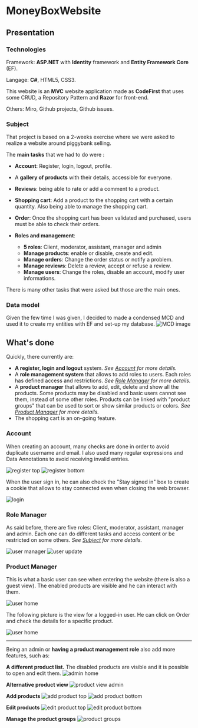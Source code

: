# MoneyBoxWebsite

## **Presentation**

### Technologies
Framework: **ASP.NET** with **Identity** framework and **Entity Framework Core** (EF).

Langage: **C#**, HTML5, CSS3.

This website is an **MVC** website application made as **CodeFirst** that uses some CRUD, a Repository Pattern and **Razor** for front-end.

Others: Miro, Github projects, Github issues.

### Subject
That project is based on a 2-weeks exercise where we were asked to realize a website around piggybank selling.

The **main tasks** that we had to do were :
- **Account**: Register, login, logout, profile.
- A **gallery of products** with their details, accessible for everyone.
- **Reviews**: being able to rate or add a comment to a product.
- **Shopping cart**: Add a product to the shopping cart with a certain quantity. Also being able to manage the shopping cart.
- **Order**: Once the shopping cart has been validated and purchased, users must be able to check their orders.

- **Roles and management**:
    * **5 roles**: Client, moderator, assistant, manager and admin
    * **Manage products**: enable or disable, create and edit.
    * **Manage orders**: Change the order status or notify a problem.
    * **Manage reviews**: Delete a review, accept or refuse a review.
    * **Manage users**: Change the roles, disable an account, modify user informations.

There is many other tasks that were asked but those are the main ones.

### Data model
Given the few time I was given, I decided to made a condensed MCD and used it to create my entities with EF and set-up my database.
<img src="resources/MCD.png" alt="MCD image">

## What's done

Quickly, there currently are:
- **A register, login and logout** system. 
*See [Account](#account) for more details.*
- A **role management system** that allows to add roles to users. Each roles has defined access and restrictions. 
*See [Role Manager](#role-manager) for more details.*
- A **product manager** that allows to add, edit, delete and show all the products. Some products may be disabled and basic users cannot see them, instead of some other roles. Products can be linked with "product groups" that can be used to sort or show similar products or colors. 
*See [Product Manager](#product-manager) for more details.*
- The shopping cart is an on-going feature.

### Account

When creating an account, many checks are done in order to avoid duplicate username and email. I also used many regular expressions and Data Annotations to avoid receiving invalid entries.

<img src="resources/register1.png" alt="register top">
<img src="resources/register2.png" alt="register bottom">

<br>

When the user sign in, he can also check the "Stay signed in" box to create a cookie that allows to stay connected even when closing the web browser.

<img src="resources/Login.png" alt="login">

### Role Manager
As said before, there are five roles: Client, moderator, assistant, manager and admin. Each one can do different tasks and access content or be restricted on some others. *See [Subject](#subject) for more details.*

<img src="resources/user_manager.png" alt="user manager">
<img src="resources/update_user.png" alt="user update">

### Product Manager

This is what a basic user can see when entering the website (there is also a guest view). The enabled products are visible and he can interact with them. 

<img src="resources/Home_user.png" alt="user home">

The following picture is the view for a logged-in user. He can click on Order and check the details for a specific product.

<img src="resources/Item_user.png" alt="user home">

<hr>

Being an admin or **having a product management role** also add more features, such as:

**A different product list.** The disabled products are visible and it is possible to open and edit them. 
<img src="resources/home_admin.png" alt="admin home">

**Alternative product view**
<img src="resources/item_admin.png" alt="product view admin">


**Add products**
<img src="resources/add_product.png" alt="add product top">
<img src="resources/add_product2.png" alt="add product bottom">

**Edit products**
<img src="resources/item_edit.png" alt="edit product top">
<img src="resources/item_edit2.png" alt="edit product bottom">

**Manage the product groups**
<img src="resources/product_groups.png" alt="product groups">
